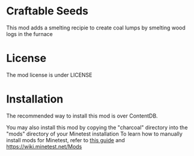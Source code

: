 # Craftable Seeds
This mod adds a smelting recipie to create coal lumps by smelting wood logs in the furnace

# License
The mod license is under LICENSE

# Installation
The recommended way to install this mod is over ContentDB.

You may also install this mod by copying the "charcoal" directory into the "mods" directory of your Minetest installation
To learn how to manually install mods for Minetest, refer to [this guide](https://content.minetest.net/help/installing/) and https://wiki.minetest.net/Mods
